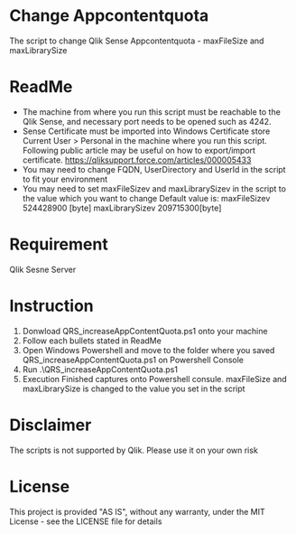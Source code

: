 # Change Appcontentquota
The script to change Qlik Sense Appcontentquota - maxFileSize and maxLibrarySize
# ReadMe
- The machine from where you run this script must be reachable to the Qlik Sense, and necessary port needs to be opened such as 4242.
- Sense Certificate must be imported into Windows Certificate store Current User > Personal in the machine where you run this script.
   Following public article may be useful on how to export/import certificate.
   https://qliksupport.force.com/articles/000005433
- You may need to change FQDN, UserDirectory and UserId in the script to fit your environment
- You may need to set maxFileSizev and maxLibrarySizev in the script to the value which you want to change
  Default value is: maxFileSizev 524428900 [byte] maxLibrarySizev 209715300[byte]
 
 # Requirement
 Qlik Sesne Server
 
# Instruction
1. Donwload QRS_increaseAppContentQuota.ps1 onto your machine
2. Follow each bullets stated in ReadMe
3. Open Windows Powershell and move to the folder where you saved QRS_increaseAppContentQuota.ps1 on Powershell Console
4. Run .\QRS_increaseAppContentQuota.ps1
5. Execution Finished captures onto Powershell consule. maxFileSize and maxLibrarySize is changed to the value you set in the script
 
 # Disclaimer
The scripts is not supported by Qlik. Please use it on your own risk
# License
This project is provided "AS IS", without any warranty, under the MIT License - see the LICENSE file for details
